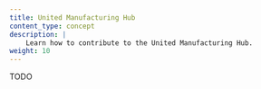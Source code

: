 ```yaml
---
title: United Manufacturing Hub
content_type: concept
description: |
    Learn how to contribute to the United Manufacturing Hub.
weight: 10
---
```


TODO

